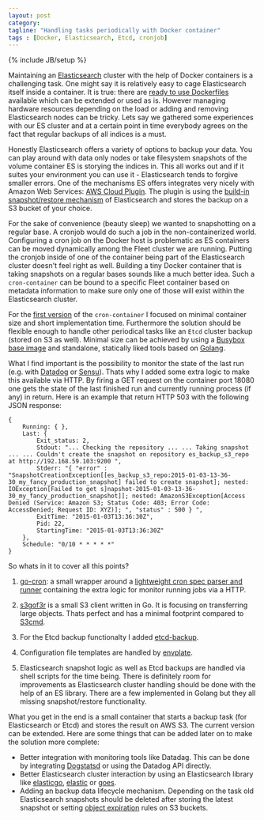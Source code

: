 ```yaml
---
layout: post
category: 
tagline: "Handling tasks periodically with Docker container"
tags : [Docker, Elasticsearch, Etcd, cronjob]
---
```

{% include JB/setup %}

Maintaining an [Elasticsearch](http://www.elasticsearch.org/) cluster with the help of Docker containers is a challenging task. One might say it is relatively easy to cage Elasticsearch itself inside a container. It is true: there are [ready to use Dockerfiles](https://registry.hub.docker.com/u/dockerfile/elasticsearch/) available which can be extended or used as is. However managing hardware resources depending on the load or adding and removing Elasticsearch nodes can be tricky. Lets say we gathered some experiences with our ES cluster and at a certain point in time everybody agrees on the fact that regular backups of all indices is a must. 

Honestly Elasticsearch offers a variety of options to backup your data. You can play around with data only nodes or take filesystem snapshots of the volume container ES is storying the indices in. This all works out and if it suites your environment you can use it - Elasticsearch tends to forgive smaller errors. One of the mechanisms ES offers integrates very nicely with Amazon Web Services: [AWS Cloud Plugin](https://github.com/elasticsearch/elasticsearch-cloud-aws#s3-repository). The plugin is using the [build-in snapshot/restore mechanism](http://www.elasticsearch.org/guide/en/elasticsearch/reference/current/modules-snapshots.html#modules-snapshots) of Elasticsearch and stores the backup on a S3 bucket of your choice. 

For the sake of convenience (beauty sleep) we wanted to snapshotting on a regular base. A cronjob would do such a job in the non-containerized world. Configuring a cron job on the Docker host is problematic as ES containers can be moved dynamically among the Fleet cluster we are running. Putting the cronjob inside of one of the container being part of the Elasticsearch cluster doesn't feel right as well. Building a tiny Docker container that is taking snapshots on a regular bases sounds like a much better idea. Such a `cron-container` can be bound to a specific Fleet container based on metadata information to make sure only one of those will exist within the Elasticsearch cluster. 

For the [first version](https://github.com/odise/cron-container) of the `cron-container` I focused on minimal container size and short implementation time. Furthermore the solution should be flexible enough to handle other periodical tasks like an `Etcd` cluster backup (stored on S3 as well). Minimal size can be achieved by using a [Busybox base image](https://github.com/progrium/busybox) and standalone, statically liked tools based on [Golang](http://golang.org/). 

What I find important is the possibility to monitor the state of the last run (e.g. with [Datadog](https://www.datadoghq.com/) or [Sensu](http://sensuapp.org/)). Thats why I added some extra logic to make this available via HTTP. By firing a GET request on the container port 18080 one gets the state of the last finished run and currently running process (if any) in return. Here is an example that return HTTP 503 with the following JSON response:

	{
		Running: { },
		Last: {
			Exit_status: 2,
			Stdout: "... Checking the repository ... ... Taking snapshot ... ... Couldn't create the snapshot on repository es_backup_s3_repo at http://192.168.59.103:9200 ",
			Stderr: "{ "error" : "SnapshotCreationException[[es_backup_s3_repo:2015-01-03-13-36-30_my_fancy_production_snapshot] failed to create snapshot]; nested: IOException[Failed to get s]napshot-2015-01-03-13-36-30_my_fancy_production_snapshot]]; nested: AmazonS3Exception[Access Denied (Service: Amazon S3; Status Code: 403; Error Code: AccessDenied; Request ID: XYZ)]; ", "status" : 500 } ",
			ExitTime: "2015-01-03T13:36:30Z",
			Pid: 22,
			StartingTime: "2015-01-03T13:36:30Z"
		},
		Schedule: "0/10 * * * * *"
	}

So whats in it to cover all this points?

1. [go-cron](http://godoc.org/github.com/robfig/cron): a small wrapper around a [lightweight cron spec parser and runner](http://godoc.org/github.com/robfig/cron) containing the extra logic for monitor running jobs via a HTTP. 

2. [s3gof3r](https://github.com/rlmcpherson/s3gof3r) is a small S3 client written in Go. It is focusing on transferring large objects. Thats perfect and has a minimal footprint compared to [S3cmd](http://s3tools.org/s3cmd).

3. For the Etcd backup functionalty I added [etcd-backup](https://github.com/odise/etcd-backup). 

4. Configuration file templates are handled by [envplate](https://github.com/kreuzwerker/envplate). 

5. Elasticsearch snapshot logic as well as Etcd backups are handled via shell scripts for the time being. There is definitely room for improvements as Elasticsearch cluster handling should be done with the help of an ES library. There are a few implemented in Golang but they all missing snapshot/restore functionality. 

 What you get in the end is a small container that starts a backup task (for Elasticsearch or Etcd) and stores the result on AWS S3. The current version can be extended. Here are some things that can be added later on to make the solution more complete:
 
* Better integration with monitoring tools like Datadag. This can be done by integrating [Dogstatsd](http://docs.datadoghq.com/guides/dogstatsd/) or using the Datadog API directly.
* Better Elasticsearch cluster interaction by using an Elasticsearch library like [elasticgo](https://github.com/mattbaird/elastigo), [elastic](https://github.com/olivere/elastic) or [goes](https://github.com/belogik/goes).
* Adding an backup data lifecycle mechanism. Depending on the task old Elasticsearch snapshots should be deleted after storing the latest snapshot or setting [object expiration](http://docs.aws.amazon.com/AmazonS3/latest/dev/object-lifecycle-mgmt.html) rules on S3 buckets.




